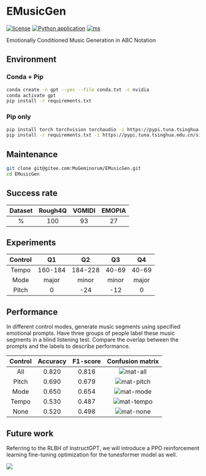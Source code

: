 # EMusicGen
[![license](https://img.shields.io/badge/License-LGPL-yellow.svg)](https://github.com/monetjoe/EMusicGen/blob/master/LICENSE)
[![Python application](https://github.com/monetjoe/EMusicGen/actions/workflows/python-app.yml/badge.svg?branch=main)](https://github.com/monetjoe/EMusicGen/actions/workflows/python-app.yml)
[![ms](https://img.shields.io/badge/ModelScope-EMusicGen-624aff.svg)](https://www.modelscope.cn/models/monetjoe/EMusicGen)

Emotionally Conditioned Music Generation in ABC Notation

## Environment
### Conda + Pip
```bash
conda create -n gpt --yes --file conda.txt -c nvidia
conda activate gpt
pip install -r requirements.txt
```

### Pip only
```bash
pip install torch torchvision torchaudio -i https://pypi.tuna.tsinghua.edu.cn/simple
pip install -r requirements.txt -i https://pypi.tuna.tsinghua.edu.cn/simple
```

## Maintenance
```bash
git clone git@gitee.com:MuGeminorum/EMusicGen.git
cd EMusicGen
```

## Success rate
| Dataset | Rough4Q | VGMIDI | EMOPIA |
| :-----: | :-----: | :----: | :----: |
|    %    |   100   |   93   |   27   |

## Experiments
| Control |   Q1    |   Q2    |  Q3   |  Q4   |
| :-----: | :-----: | :-----: | :---: | :---: |
|  Tempo  | 160-184 | 184-228 | 40-69 | 40-69 |
|  Mode   |  major  |  minor  | minor | major |
|  Pitch  |    0    |   -24   |  -12  |   0   |

## Performance
In different control modes, generate music segments using specified emotional prompts. Have three groups of people label these music segments in a blind listening test. Compare the overlap between the prompts and the labels to describe performance.

| Control | Accuracy | F1-score |                                       Confusion matrix                                        |
| :-----: | :------: | :------: | :-------------------------------------------------------------------------------------------: |
|   All   |  0.820   |  0.816   |  ![mat-all](https://github.com/user-attachments/assets/984ee281-3743-4f12-be26-e63b229f6a4a)  |
|  Pitch  |  0.690   |  0.679   | ![mat-pitch](https://github.com/user-attachments/assets/06f97780-2ce3-461f-b185-e77f07a720ef) |
|  Mode   |  0.650   |  0.654   | ![mat-mode](https://github.com/user-attachments/assets/05d4f3b9-6af2-4f95-aa0f-410e300d9f76)  |
|  Tempo  |  0.530   |  0.487   | ![mat-tempo](https://github.com/user-attachments/assets/5a96ca3c-4e97-416e-a35e-ea799485b8f4) |
|  None   |  0.520   |  0.498   | ![mat-none](https://github.com/user-attachments/assets/a5a15b6a-f847-4050-9547-34d20eb5e8eb)  |

## Future work
Referring to the RLBH of InstructGPT, we will introduce a PPO reinforcement learning fine-tuning optimization for the tunesformer model as well.

![](https://github.com/monetjoe/EMusicGen/assets/20459298/9ee364d5-f80f-460d-9154-58b85ad59d15)